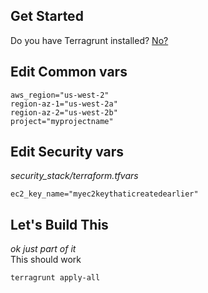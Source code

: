 ## Get Started

Do you have Terragrunt installed? [No?](https://terragrunt.gruntwork.io/docs/getting-started/install/)


## Edit Common vars
```HCL
aws_region="us-west-2"
region-az-1="us-west-2a"
region-az-2="us-west-2b"
project="myprojectname"
```

## Edit Security vars
*security_stack/terraform.tfvars*
```HCL
ec2_key_name="myec2keythaticreatedearlier"
```

## Let's Build This
*ok just part of it*  
This should work
```shell
terragrunt apply-all
``` 